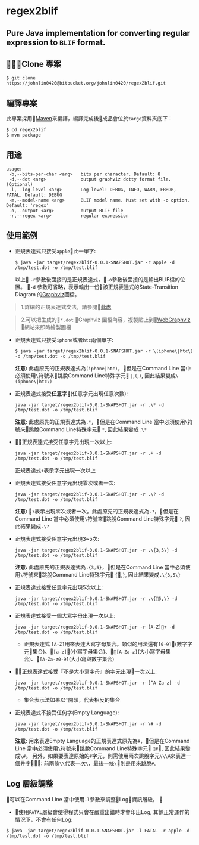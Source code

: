 regex2blif
=============

Pure Java implementation for converting regular expression to `BLIF` format.
-------------

## Clone 專案
```
$ git clone https://johnlin0420@bitbucket.org/johnlin0420/regex2blif.git
```

## 編譯專案
此專案採用[Maven](https://maven.apache.org/)來編譯，編譯完成後成品會位於`targe`資料夾底下：
```
$ cd regex2blif
$ mvn package
```

## 用途
```
usage: 
 -b,--bits-per-char <arg>   bits per character. Default: 8
 -d,--dot <arg>             output graphviz dotty format file. (Optional)
 -l,--log-level <arg>       Log level: DEBUG, INFO, WARN, ERROR, FATAL. Default: DEBUG
 -m,--model-name <arg>      BLIF model name. Must set with -o option. Default: 'regex'
 -o,--output <arg>          output BLIF file
 -r,--regex <arg>           regular expression
```

## 使用範例
* 正規表達式只接受`apple`此一單字:
    ```
    $ java -jar target/regex2blif-0.0.1-SNAPSHOT.jar -r apple -d /tmp/test.dot -o /tmp/test.blif
    ```
    以上 `-r`參數後面接的是正規表達式，`-o`參數後面接的是輸出BLIF檔的位置。 `-d` 參數可省略，表示輸出一份該正規表達式的State-Transition Diagram 的[Graphviz](http://www.graphviz.org/)圖檔。

 > 1.詳細的正規表達式文法，請參閱[此處](http://www.brics.dk/automaton/doc/index.html)
 
 > 2.可以把生成的`*.dot` Graphviz 圖檔內容，複製貼上到[WebGraphviz](http://www.webgraphviz.com/) 網站來即時繪製圖檔


* 正規表達式只接受`iphone`或者`htc`兩個單字:
    ```
    $ java -jar target/regex2blif-0.0.1-SNAPSHOT.jar -r \(iphone\|htc\) -d /tmp/test.dot -o /tmp/test.blif
    ```
    
    **注意:** 此處原先的正規表達式為`(iphone|htc)`，但是在Command Line 當中必須使用`\`符號來跳脫Command Line特殊字元 `|`,`(`,`)`, 因此結果變成`\(iphone\|htc\)`

* 正規表達式接受**任意字**(任意字元出現任意次數):
    ```
    java -jar target/regex2blif-0.0.1-SNAPSHOT.jar -r .\* -d /tmp/test.dot -o /tmp/test.blif
    ```
    
    **注意:** 此處原先的正規表達式為`.*`，但是在Command Line 當中必須使用`\`符號來跳脫Command Line特殊字元 `*`, 因此結果變成`.\*`

* 正規表達式接受任意字元出現一次以上:
    ```
    java -jar target/regex2blif-0.0.1-SNAPSHOT.jar -r .+ -d /tmp/test.dot -o /tmp/test.blif
    ```
    
    正規表達式`+`表示字元出現一次以上
    

* 正規表達式接受任意字元出現零次或者一次:
    ```
    java -jar target/regex2blif-0.0.1-SNAPSHOT.jar -r .\? -d /tmp/test.dot -o /tmp/test.blif
    ```
    
    **注意:** `?`表示出現零次或者一次。此處原先的正規表達式為`.?`，但是在Command Line 當中必須使用`\`符號來跳脫Command Line特殊字元 `?`, 因此結果變成`.\?`

* 正規表達式接受任意字元出現3~5次:
    ```
    java -jar target/regex2blif-0.0.1-SNAPSHOT.jar -r .\{3,5\} -d /tmp/test.dot -o /tmp/test.blif
    ```
    
    **注意:** 此處原先的正規表達式為`.{3,5}`，但是在Command Line 當中必須使用`\`符號來跳脫Command Line特殊字元 `{`,`}`, 因此結果變成`.\{3,5\}`

* 正規表達式接受任意字元出現5次以上:
    ```
    java -jar target/regex2blif-0.0.1-SNAPSHOT.jar -r .\{5,\} -d /tmp/test.dot -o /tmp/test.blif
    ```
* 正規表達式接受一個大寫字母出現一次以上:
    ```
    java -jar target/regex2blif-0.0.1-SNAPSHOT.jar -r [A-Z]+ -d /tmp/test.dot -o /tmp/test.blif
    ```
    * 正規表達式 `[A-Z]`用來表達大寫字母集合。類似的用法還有`[0-9]`(數字字元集合)、`[a-z]`(小寫字母集合)、`[A-Za-z]`(大小寫字母集合)、`[A-Za-z0-9]`(大小寫與數字集合)

* 正規表達式接受『不是大小寫字母』的字元出現一次以上:
    ```
    java -jar target/regex2blif-0.0.1-SNAPSHOT.jar -r [^A-Za-z] -d /tmp/test.dot -o /tmp/test.blif
    ```
    * 集合表示法如果以`^`開頭，代表相反的集合

* 正規表達式不接受任何字(Empty Language):
    ```
    java -jar target/regex2blif-0.0.1-SNAPSHOT.jar -r \# -d /tmp/test.dot -o /tmp/test.blif
    ```
    
    **注意:** 用來表達Empty Language的正規表達式原先為`#`，但是在Command Line 當中必須使用`\`符號來跳脫Command Line特殊字元 `#`, 因此結果變成`\#`。 另外，如果要表達原始的`#`字元，則需使用兩次跳脫字元`\\\#`來表達一個井字: 前兩條`\\`代表一次`\`，最後一條`\`則是用來跳脫`#`。

## Log 層級調整
可以在Command Line 當中使用`-l`參數來調整Log資訊層級。

* 使用`FATAL`層級會使得程式只會在嚴重出錯時才會印出Log, 其餘正常運作的情況下，不會有任何Log:

```
$ java -jar target/regex2blif-0.0.1-SNAPSHOT.jar -l FATAL -r apple -d /tmp/test.dot -o /tmp/test.blif
```


     